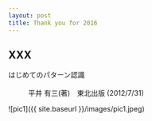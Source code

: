 ```yaml
---
layout: post
title: Thank you for 2016
---
```


## XXX

<dl>
  <dt>はじめてのパターン認識</dt>
  <dd>平井 有三(著)　東北出版 (2012/7/31)</dd>
</dl>

![pic1]({{ site.baseurl }}/images/pic1.jpeg)
